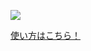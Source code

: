 ![](https://github.com/utyosu/robotyosu-go/wiki/resources/robotyosu.png)

[使い方はこちら！](https://github.com/utyosu/robotyosu-go/wiki)
